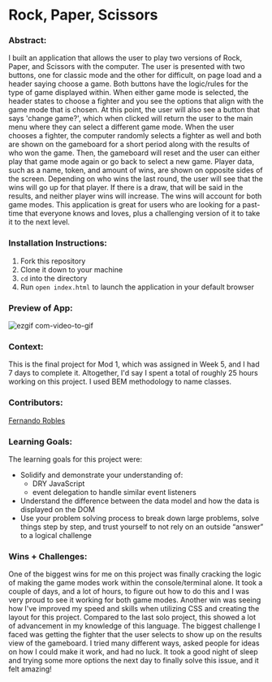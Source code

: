 # Rock, Paper, Scissors

### Abstract:
[//]: <> (Briefly describe what you built and its features. What problem is the app solving? How does this application solve that problem?)
I built an application that allows the user to play two versions of Rock, Paper, and Scissors with the computer. The user is presented with two buttons, one for classic mode and the other for difficult, on page load and a header saying choose a game. Both buttons have the logic/rules for the type of game displayed within. When either game mode is selected, the header states to choose a fighter and you see the options that align with the game mode that is chosen. At this point, the user will also see a button that says 'change game?', which when clicked will return the user to the main menu where they can select a different game mode. When the user chooses a fighter, the computer randomly selects a fighter as well and both are shown on the gameboard for a short period along with the results of who won the game. Then, the gameboard will reset and the user can either play that game mode again or go back to select a new game. Player data, such as a name, token, and amount of wins, are shown on opposite sides of the screen. Depending on who wins the last round, the user will see that the wins will go up for that player. If there is a draw, that will be said in the results, and neither player wins will increase. The wins will account for both game modes.  This application is great for users who are looking for a past-time that everyone knows and loves, plus a challenging version of it to take it to the next level.

### Installation Instructions:
[//]: <> (What steps does a person have to take to get your app cloned down and running?)
1. Fork this repository
2. Clone it down to your machine
3. `cd` into the directory
4. Run `open index.html` to launch the application in your default browser

### Preview of App:
[//]: <> (Provide ONE gif or screenshot of your application - choose the "coolest" piece of functionality to show off.)
![ezgif com-video-to-gif](https://user-images.githubusercontent.com/123911055/234429498-a8439442-7502-40b3-bcc1-420823188ffe.gif)


### Context:
[//]: <> (Give some context for the project here. How long did you have to work on it? How far into the Turing program are you?)
This is the final project for Mod 1, which was assigned in Week 5,  and I had 7 days to complete it. Altogether, I'd say I spent a total of roughly 25 hours working on this project. I used BEM methodology to name classes.

### Contributors:
[//]: <> (Who worked on this application? Link to their GitHubs.)
[Fernando Robles](https://github.com/fernandorobles97)

### Learning Goals:
[//]: <> (What were the learning goals of this project? What tech did you work with?)
The learning goals for this project were:
- Solidify and demonstrate your understanding of:
  - DRY JavaScript
  - event delegation to handle similar event listeners
- Understand the difference between the data model and how the data is displayed on the DOM
- Use your problem solving process to break down large problems, solve things step by step, and trust yourself to not rely on an outside “answer” to a logical challenge

### Wins + Challenges:
[//]: <> (What are 2-3 wins you have from this project? What were some challenges you faced - and how did you get over them?)
One of the biggest wins for me on this project was finally cracking the logic of making the game modes work within the console/terminal alone. It took a couple of days, and a lot of hours, to figure out how to do this and I was very proud to see it working for both game modes. Another win was seeing how I've improved my speed and skills when utilizing CSS and creating the layout for this project. Compared to the last solo project, this showed a lot of advancement in my knowledge of this language. 
The biggest challenge I faced was getting the fighter that the user selects to show up on the results view of the gameboard. I tried many different ways, asked people for ideas on how I could make it work, and had no luck. It took a good night of sleep and trying some more options the next day to finally solve this issue, and it felt amazing!
